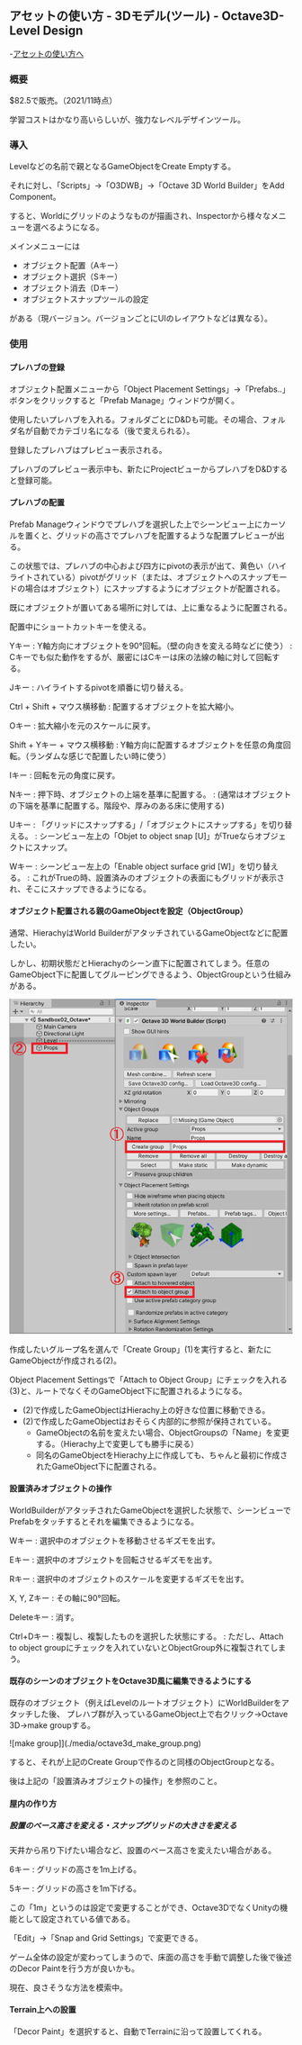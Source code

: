 ## アセットの使い方 - 3Dモデル(ツール) - Octave3D-Level Design

-[アセットの使い方へ](./../)

### 概要

\$82.5で販売。（2021/11時点）

学習コストはかなり高いらしいが、強力なレベルデザインツール。

### 導入

Levelなどの名前で親となるGameObjectをCreate Emptyする。

それに対し、「Scripts」→「O3DWB」→「Octave 3D World Builder」をAdd Component。

すると、Worldにグリッドのようなものが描画され、Inspectorから様々なメニューを選べるようになる。

メインメニューには

- オブジェクト配置（Aキー）
- オブジェクト選択（Sキー）
- オブジェクト消去（Dキー）
- オブジェクトスナップツールの設定

がある（現バージョン。バージョンごとにUIのレイアウトなどは異なる）。

### 使用

#### プレハブの登録

オブジェクト配置メニューから「Object Placement Settings」→「Prefabs..」ボタンをクリックすると「Prefab Manage」ウィンドウが開く。

使用したいプレハブを入れる。フォルダごとにD\&Dも可能。その場合、フォルダ名が自動でカテゴリ名になる（後で変えられる）。

登録したプレハブはプレビュー表示される。

プレハブのプレビュー表示中も、新たにProjectビューからプレハブをD\&Dすると登録可能。

#### プレハブの配置

Prefab Manageウィンドウでプレハブを選択した上でシーンビュー上にカーソルを置くと、グリッドの高さでプレハブを配置するような配置プレビューが出る。

この状態では、プレハブの中心および四方にpivotの表示が出て、黄色い（ハイライトされている）pivotがグリッド（または、オブジェクトへのスナップモードの場合はオブジェクト）にスナップするようにオブジェクトが配置される。

既にオブジェクトが置いてある場所に対しては、上に重なるように配置される。

配置中にショートカットキーを使える。

Yキー
: Y軸方向にオブジェクトを90°回転。（壁の向きを変える時などに使う）
: Cキーでも似た動作をするが、厳密にはCキーは床の法線の軸に対して回転する。

Jキー
: ハイライトするpivotを順番に切り替える。

Ctrl \+ Shift \+ マウス横移動
: 配置するオブジェクトを拡大縮小。

Oキー
: 拡大縮小を元のスケールに戻す。

Shift \+ Yキー \+ マウス横移動
: Y軸方向に配置するオブジェクトを任意の角度回転。（ランダムな感じで配置したい時に使う）

Iキー
: 回転を元の角度に戻す。

Nキー
: 押下時、オブジェクトの上端を基準に配置する。
: (通常はオブジェクトの下端を基準に配置する。階段や、厚みのある床に使用する)

Uキー
: 「グリッドにスナップする」\/「オブジェクトにスナップする」を切り替える。
: シーンビュー左上の「Objet to object snap \[U\]」がTrueならオブジェクトにスナップ。

Wキー
: シーンビュー左上の「Enable object surface grid \[W\]」を切り替える。
: これがTrueの時、設置済みのオブジェクトの表面にもグリッドが表示され、そこにスナップできるようになる。

#### オブジェクト配置される親のGameObjectを設定（ObjectGroup）

通常、HierachyはWorld BuilderがアタッチされているGameObjectなどに配置したい。

しかし、初期状態だとHierachyのシーン直下に配置されてしまう。任意のGameObject下に配置してグルーピングできるよう、ObjectGroupという仕組みがある。

![ObjectGroupの設定](./media/octave3d_object_group.png)

作成したいグループ名を選んで「Create Group」(1)を実行すると、新たにGameObjectが作成される(2)。

Object Placement Settingsで「Attach to Object Group」にチェックを入れる(3)と、ルートでなくそのGameObject下に配置されるようになる。

- (2)で作成したGameObjectはHierachy上の好きな位置に移動できる。
- (2)で作成したGameObjectはおそらく内部的に参照が保持されている。
  - GameObjectの名前を変えたい場合、ObjectGroupsの「Name」を変更する。（Hierachy上で変更しても勝手に戻る）
  - 同名のGameObjectをHierachy上に作成しても、ちゃんと最初に作成されたGameObject下に配置される。

#### 設置済みオブジェクトの操作

WorldBuilderがアタッチされたGameObjectを選択した状態で、シーンビューでPrefabをタッチするとそれを編集できるようになる。

Wキー
: 選択中のオブジェクトを移動させるギズモを出す。

Eキー
: 選択中のオブジェクトを回転させるギズモを出す。

Rキー
: 選択中のオブジェクトのスケールを変更するギズモを出す。

X, Y, Zキー
: その軸に90°回転。

Deleteキー
: 消す。

Ctrl\+Dキー
: 複製し、複製したものを選択した状態にする。
: ただし、Attach to object groupにチェックを入れていないとObjectGroup外に複製されてしまう。

#### 既存のシーンのオブジェクトをOctave3D風に編集できるようにする

既存のオブジェクト（例えばLevelのルートオブジェクト）にWorldBuilderをアタッチした後、
プレハブ群が入っているGameObject上で右クリック→Octave 3D→make groupする。

![make group]](./media/octave3d_make_group.png)

すると、それが上記のCreate Groupで作るのと同様のObjectGroupとなる。

後は上記の「設置済みオブジェクトの操作」を参照のこと。

#### 屋内の作り方

#####  設置のベース高さを変える・スナップグリッドの大きさを変える

天井から吊り下げたい場合など、設置のベース高さを変えたい場合がある。

6キー
: グリッドの高さを1m上げる。

5キー
: グリッドの高さを1m下げる。

この「1m」というのは設定で変更することができ、Octave3DでなくUnityの機能として設定されている値である。

「Edit」→「Snap and Grid Settings」で変更できる。

ゲーム全体の設定が変わってしまうので、床面の高さを手動で調整した後で後述のDecor Paintを行う方が良いかも。

現在、良さそうな方法を模索中。

#### Terrain上への設置

「Decor Paint」を選択すると、自動でTerrainに沿って設置してくれる。




















